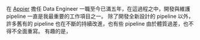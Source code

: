 <!--
.. title: 如何設計出好的 pipeline
.. slug: what-makes-a-good-pipeline
.. date: 2021-02-12 14:55:27 UTC+08:00
.. tags: pipeline, ETL, data engineering
.. link:
.. description:
.. type: text
-->

在 [Appier][] 擔任 Data Engineer 一職至今已滿五年，在這過程之中，開發與維護 pipeline 一直是我最重要的工作項目之一。
除了開發全新設計的 pipeline 以外，許多舊有的 pipeline 也在不斷的持續改進，也有些 pipeline 由於體質過差，也不得不全面重寫。
有趣的是，



<!--
- effectivness
  - 不只是 pipeline 本身的效率，而是要連下游一併考慮
    - 為了讀取做最佳化
  - latency
  - 第二條 pipeline
  - pre-aggregate

- extensibility
- complexity

- scalability

- maintainability
  - bug reproduce
  - disaster recovery

- reliability
  - sla
  - monitor
    - corruptted input

- usability
  - easy to use / understand

-->


[Appier]: https://www.appier.com/
